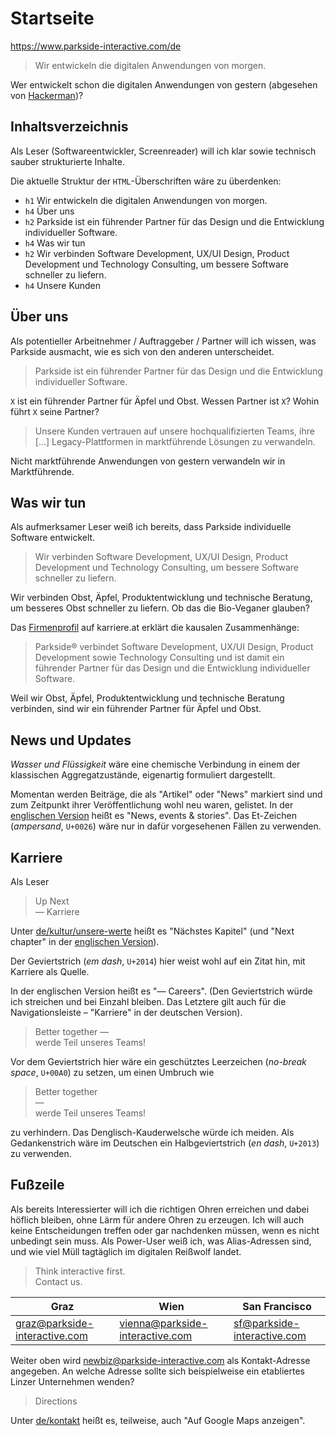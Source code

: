 # Startseite

https://www.parkside-interactive.com/de

> Wir entwickeln die digitalen Anwendungen von morgen.

Wer entwickelt schon die digitalen Anwendungen von gestern (abgesehen von [Hackerman](https://youtu.be/KEkrWRHCDQU?t=134))?

## Inhaltsverzeichnis

Als Leser (Softwareentwickler, Screenreader) will ich klar sowie technisch sauber strukturierte Inhalte.

Die aktuelle Struktur der `HTML`-Überschriften wäre zu überdenken:

- `h1` Wir entwickeln die digitalen Anwendungen von morgen.
- `h4` Über uns
- `h2` Parkside ist ein führender Partner für das Design und die Entwicklung individueller Software.
- `h4` Was wir tun
- `h2` Wir verbinden Software Development, UX/UI Design, Product Development und Technology Consulting, um bessere Software schneller zu liefern.
- `h4` Unsere Kunden

## Über uns

Als potentieller Arbeitnehmer / Auftraggeber / Partner will ich wissen, was Parkside ausmacht, wie es sich von den anderen unterscheidet.

> Parkside ist ein führender Partner für das Design und die Entwicklung individueller Software.

`X` ist ein führender Partner für Äpfel und Obst. Wessen Partner ist `X`? Wohin führt `X` seine Partner?

> Unsere Kunden vertrauen auf unsere hochqualifizierten Teams, ihre […] Legacy-Plattformen in marktführende Lösungen zu verwandeln.

Nicht marktführende Anwendungen von gestern verwandeln wir in Marktführende.

## Was wir tun

Als aufmerksamer Leser weiß ich bereits, dass Parkside individuelle Software entwickelt. 

> Wir verbinden Software Development, UX/UI Design, Product Development und Technology Consulting, um bessere Software schneller zu liefern.

Wir verbinden Obst, Äpfel, Produktentwicklung und technische Beratung, um besseres Obst schneller zu liefern. Ob das die Bio-Veganer glauben?

Das [Firmenprofil](https://www.karriere.at/f/parkside) auf karriere.at erklärt die kausalen Zusammenhänge: 

> Parkside® verbindet Software Development, UX/UI Design, Product Development sowie Technology Consulting und ist damit ein führender Partner für das Design und die Entwicklung individueller Software.

Weil wir Obst, Äpfel, Produktentwicklung und technische Beratung verbinden, sind wir ein führender Partner für Äpfel und Obst.

## News und Updates

*Wasser und Flüssigkeit* wäre eine chemische Verbindung in einem der klassischen Aggregatzustände, eigenartig formuliert dargestellt.

Momentan werden Beiträge, die als "Artikel" oder "News" markiert sind und zum Zeitpunkt ihrer Veröffentlichung wohl neu waren, gelistet. In der [englischen Version](https://www.parkside-interactive.com/) heißt es "News, events & stories". Das Et-Zeichen (*ampersand*, `U+0026`) wäre nur in dafür vorgesehenen Fällen zu verwenden.

## Karriere

Als Leser

> Up Next  
> — Karriere

Unter [de/kultur/unsere-werte](https://www.parkside-interactive.com/de/kultur/unsere-werte) heißt es "Nächstes Kapitel" (und "Next chapter" in der [englischen Version](https://www.parkside-interactive.com/culture/our-values)).

Der Geviertstrich (*em dash*, `U+2014`) hier weist wohl auf ein Zitat hin, mit Karriere als Quelle.

In der englischen Version heißt es "— Careers". (Den Geviertstrich würde ich streichen und bei Einzahl bleiben. Das Letztere gilt auch für die Navigationsleiste – "Karriere" in der deutschen Version).

> Better together —  
> werde Teil unseres Teams!

Vor dem Geviertstrich hier wäre ein geschütztes Leerzeichen (*no-break space*, `U+00A0`) zu setzen, um einen Umbruch wie

> Better together  
> —  
> werde Teil unseres Teams!  

zu verhindern. Das Denglisch-Kauderwelsche würde ich meiden. Als Gedankenstrich wäre im Deutschen ein Halbgeviertstrich (*en dash*, `U+2013`) zu verwenden.

## Fußzeile

Als bereits Interessierter will ich die richtigen Ohren erreichen und dabei höflich bleiben, ohne Lärm für andere Ohren zu erzeugen. Ich will auch keine Entscheidungen treffen oder gar nachdenken müssen, wenn es nicht unbedingt sein muss. Als Power-User weiß ich, was Alias-Adressen sind, und wie viel Müll tagtäglich im digitalen Reißwolf landet.

> Think interactive first.  
> Contact us.

|Graz|Wien|San Francisco|
|----|----|-------------|
|[graz@parkside-interactive.com](mailto:graz@parkside-interactive.com)|[vienna@parkside-interactive.com](mailto:vienna@parkside-interactive.com)|[sf@parkside-interactive.com](mailto:sf@parkside-interactive.com)|

Weiter oben wird [newbiz@parkside-interactive.com](mailto:newbiz@parkside-interactive.com) als Kontakt-Adresse angegeben. An welche Adresse sollte sich beispielweise ein etabliertes Linzer Unternehmen wenden?

> Directions

Unter [de/kontakt](https://www.parkside-interactive.com/de/kontakt) heißt es, teilweise, auch "Auf Google Maps anzeigen".
